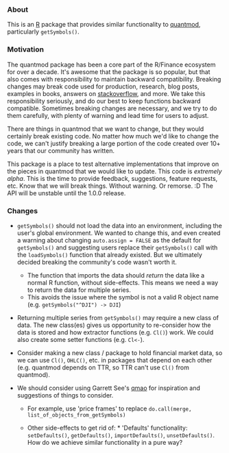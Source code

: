 ### About

This is an [R](https://www.r-project.org) package that provides similar functionality to [quantmod](https://cran.r-project.org/package=quantmod), particularly `getSymbols()`.

### Motivation

The quantmod package has been a core part of the R/Finance ecosystem for over a decade. It's awesome that the package is so popular, but that also comes with responsibility to maintain backward compatibility. Breaking changes may break code used for production, research, blog posts, examples in books, answers on [stackoverflow](https://stackoverflow.com), and more. We take this responsibility seriously, and do our best to keep functions backward compatible. Sometimes breaking changes are necessary, and we try to do them carefully, with plenty of warning and lead time for users to adjust.

There are things in quantmod that we want to change, but they would certainly break existing code. No matter how much we'd like to change the code, we can't justify breaking a large portion of the code created over 10+ years that our community has written.

This package is a place to test alternative implementations that improve on the pieces in quantmod that we would like to update. This code is *extremely alpha*. This is the time to provide feedback, suggestions, feature requests, etc. Know that we will break things. Without warning. Or remorse. :D The API will be unstable until the 1.0.0 release.

### Changes

* `getSymbols()` should not load the data into an environment, including the user's global environment. We wanted to change this, and even created a warning about changing `auto.assign = FALSE` as the default for `getSymbols()` and suggesting users replace their `getSymbols()` call with the `loadSymbols()` function that already existed. But we ultimately decided breaking the community's code wasn't worth it.
    * The function that imports the data should *return* the data like a normal R function, without side-effects. This means we need a way to return the data for multiple series.
    * This avoids the issue where the symbol is not a valid R object name (e.g. `getSymbols("^DJI") -> DJI`)

* Returning multiple series from `getSymbols()` may require a new class of data. The new class(es) gives us opportunity to re-consider how the data is stored and how extractor functions (e.g. `Cl()`) work. We could also create some setter functions (e.g. `Cl<-`).

* Consider making a new class / package to hold financial market data, so we can use `Cl()`, `OHLC()`, etc. in packages that depend on each other (e.g. quantmod depends on TTR, so TTR can't use `Cl()` from quantmod).

* We should consider using Garrett See's [qmao](https://github.com/gsee/qmao) for inspiration and suggestions of things to consider.
    * For example, use 'price frames' to replace `do.call(merge, list_of_objects_from_getSymbols)`

    * Other side-effects to get rid of: * 'Defaults' functionality: `setDefaults()`, `getDefaults()`, `importDefaults()`, `unsetDefaults()`. How do we achieve similar functionality in a pure way?


